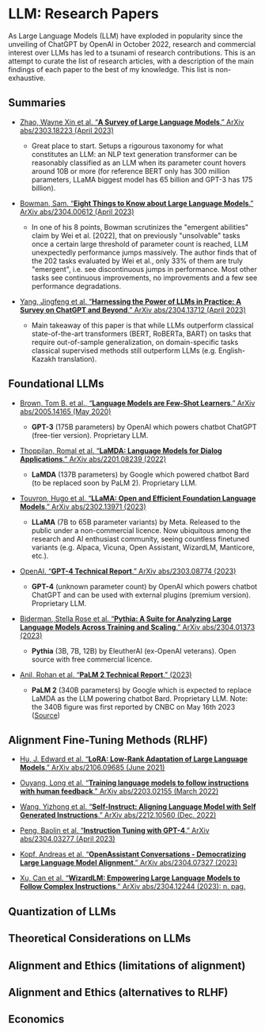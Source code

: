 # **LLM: Research Papers**

As Large Language Models (LLM) have exploded in popularity since the unveiling of ChatGPT by OpenAI in October 2022, research and commercial interest over LLMs has led to a tsunami of research contributions. This is an attempt to curate the list of research articles, with a description of the main findings of each paper to the best of my knowledge. This list is non-exhaustive.

## Summaries

- [Zhao, Wayne Xin et al. “**A Survey of Large Language Models**.” ArXiv abs/2303.18223 (April 2023)](https://www.semanticscholar.org/paper/A-Survey-of-Large-Language-Models-Zhao-Zhou/1d29334cfbe9a1a943082058876f0c22d44c62fd)
    - Great place to start. Setups a rigourous taxonomy for what constitutes an LLM: an NLP text generation transformer can be reasonably classified as an LLM when its parameter count hovers around 10B or more (for reference BERT only has 300 million parameters, LLaMA biggest model has 65 billion and GPT-3 has 175 billion).
- [Bowman, Sam. “**Eight Things to Know about Large Language Models**.” ArXiv abs/2304.00612 (April 2023)](https://www.semanticscholar.org/paper/Eight-Things-to-Know-about-Large-Language-Models-Bowman/23a183676b28269e7a427c41da7329b6326a9f17)
    - In one of his 8 points, Bowman scrutinizes the "emergent abilities" claim by Wei et al. [2022], that on previously "unsolvable" tasks once a certain large threshold of parameter count is reached, LLM unexpectedly performance jumps massively. The author finds that of the 202 tasks evaluated by Wei et al., only 33% of them are truly "emergent", i.e. see discontinuous jumps in performance. Most other tasks see continuous improvements, no improvements and a few see performance degradations.

- [Yang, Jingfeng et al. “**Harnessing the Power of LLMs in Practice: A Survey on ChatGPT and Beyond**.” ArXiv abs/2304.13712 (April 2023)](https://www.semanticscholar.org/paper/Harnessing-the-Power-of-LLMs-in-Practice%3A-A-Survey-Yang-Jin/131c6f328c11706de2c43cd16e0b7c5d5e610b6a)
    - Main takeaway of this paper is that while LLMs outperform classical state-of-the-art  transformers (BERT, RoBERTa, BART) on tasks that require out-of-sample generalization, on domain-specific tasks classical supervised methods still outperform LLMs (e.g. English-Kazakh translation).

## Foundational LLMs

- [Brown, Tom B. et al., “**Language Models are Few-Shot Learners**.” ArXiv abs/2005.14165 (May 2020)](https://www.semanticscholar.org/paper/Language-Models-are-Few-Shot-Learners-Brown-Mann/6b85b63579a916f705a8e10a49bd8d849d91b1fc)
    - **GPT-3** (175B parameters) by OpenAI which powers chatbot ChatGPT (free-tier version). Proprietary LLM.

- [Thoppilan, Romal et al. “**LaMDA: Language Models for Dialog Applications**.” ArXiv abs/2201.08239 (2022)](https://www.semanticscholar.org/paper/LaMDA%3A-Language-Models-for-Dialog-Applications-Thoppilan-Freitas/b3848d32f7294ec708627897833c4097eb4d8778)
    - **LaMDA** (137B parameters) by Google which powered chatbot Bard (to be replaced soon by PaLM 2). Proprietary LLM.

- [Touvron, Hugo et al. “**LLaMA: Open and Efficient Foundation Language Models**.” ArXiv abs/2302.13971 (2023)](https://www.semanticscholar.org/paper/LLaMA%3A-Open-and-Efficient-Foundation-Language-Touvron-Lavril/57e849d0de13ed5f91d086936296721d4ff75a75)
    - **LLaMA** (7B to 65B parameter variants) by Meta. Released to the public under a non-commercial licence. Now ubiquitous among the research and AI enthusiast community, seeing countless finetuned variants (e.g. Alpaca, Vicuna, Open Assistant, WizardLM, Manticore, etc.).

- [OpenAI. “**GPT-4 Technical Report**.” ArXiv abs/2303.08774 (2023)](https://www.semanticscholar.org/paper/GPT-4-Technical-Report-OpenAI/8ca62fdf4c276ea3052dc96dcfd8ee96ca425a48)
    - **GPT-4** (unknown parameter count) by OpenAI which powers chatbot ChatGPT and can be used with external plugins (premium version). Proprietary LLM.

- [Biderman, Stella Rose et al. “**Pythia: A Suite for Analyzing Large Language Models Across Training and Scaling**.” ArXiv abs/2304.01373 (2023)](https://www.semanticscholar.org/paper/Pythia%3A-A-Suite-for-Analyzing-Large-Language-Models-Biderman-Schoelkopf/64e20f2abc15d5cf04a682df5a1265bd45ba9fe7)
    - **Pythia** (3B, 7B, 12B) by EleutherAI (ex-OpenAI veterans). Open source with free commercial licence.

- [Anil, Rohan et al. “**PaLM 2 Technical Report**.” (2023)](https://www.semanticscholar.org/paper/PaLM-2-Technical-Report-Anil-Dai/eccee350691708972370b7a12c2a78ad3bddd159)
    - **PaLM 2** (340B parameters) by Google which is expected to replace LaMDA as the LLM powering chatbot Bard. Proprietary LLM. Note: the 340B figure was first reported by CNBC on May 16th 2023 ([Source](https://www.cnbc.com/2023/05/16/googles-palm-2-uses-nearly-five-times-more-text-data-than-predecessor.html))

## Alignment Fine-Tuning Methods (RLHF)

- [Hu, J. Edward et al. “**LoRA: Low-Rank Adaptation of Large Language Models**.” ArXiv abs/2106.09685 (June 2021)](https://www.semanticscholar.org/paper/LoRA%3A-Low-Rank-Adaptation-of-Large-Language-Models-Hu-Shen/a8ca46b171467ceb2d7652fbfb67fe701ad86092)

- [Ouyang, Long et al. “**Training language models to follow instructions with human feedback**.” ArXiv abs/2203.02155 (March 2022)](https://www.semanticscholar.org/paper/Training-language-models-to-follow-instructions-Ouyang-Wu/d766bffc357127e0dc86dd69561d5aeb520d6f4c)

- [Wang, Yizhong et al. “**Self-Instruct: Aligning Language Model with Self Generated Instructions**.” ArXiv abs/2212.10560 (Dec. 2022)](https://www.semanticscholar.org/paper/Self-Instruct%3A-Aligning-Language-Model-with-Self-Wang-Kordi/bbe93c90b7b87939cd064c805858feca61a3234d)

- [Peng, Baolin et al. “**Instruction Tuning with GPT-4**.” ArXiv abs/2304.03277 (April 2023)](https://www.semanticscholar.org/paper/Instruction-Tuning-with-GPT-4-Peng-Li/9e8cb8c91a0acb6e661b58ad724aa758490f2bea)

- [Kopf, Andreas et al. “**OpenAssistant Conversations - Democratizing Large Language Model Alignment**.” ArXiv abs/2304.07327 (2023)](https://www.semanticscholar.org/paper/OpenAssistant-Conversations-Democratizing-Large-Kopf-Kilcher/cf991eb05067c19c3786418e2bb6681a818574f0)

- [Xu, Can et al. “**WizardLM: Empowering Large Language Models to Follow Complex Instructions**.” ArXiv abs/2304.12244 (2023): n. pag.](https://www.semanticscholar.org/paper/WizardLM%3A-Empowering-Large-Language-Models-to-Xu-Sun/c61abec65d3b5d2bbd294b3d03f12ae252ed78a7)

## Quantization of LLMs

## Theoretical Considerations on LLMs

## Alignment and Ethics (limitations of alignment)

## Alignment and Ethics (alternatives to RLHF)

## Economics